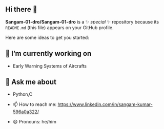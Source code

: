 ## Hi there 👋

**Sangam-01-dro/Sangam-01-dro** is a ✨ _special_ ✨ repository because its `README.md` (this file) appears on your GitHub profile.

Here are some ideas to get you started:

## 🔭 I’m currently working on
- Early Warning Systems of Aircrafts
## 💬 Ask me about
- Python,C
  
- 📫 How to reach me: https://www.linkedin.com/in/sangam-kumar-596a0a322/
- 😄 Pronouns: he/him


